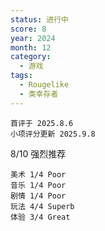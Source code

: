 ```yaml
---
status: 进行中
score: 8
year: 2024
month: 12
category:
  - 游戏
tags:
  - Rougelike
  - 类幸存者
---
```

	首评于 2025.8.6
	小项评分更新 2025.9.8

8/10 强烈推荐

```
美术 1/4 Poor
音乐 1/4 Poor
剧情 1/4 Poor
玩法 4/4 Superb
体验 3/4 Great
```

